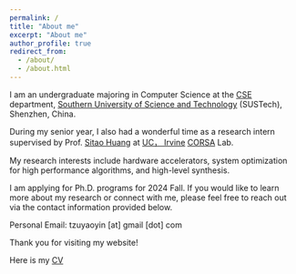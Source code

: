 ```yaml
---
permalink: /
title: "About me"
excerpt: "About me"
author_profile: true
redirect_from: 
  - /about/
  - /about.html
---
```


I am an undergraduate majoring in Computer Science at the [CSE](https://cse.sustech.edu.cn/en/) department, [Southern University of Science and Technology](https://www.sustech.edu.cn/en/) (SUSTech), Shenzhen, China.

During my senior year, I also had a wonderful time as a research intern supervised by Prof. [Sitao Huang](https://sitaohuang.com/) at [UC， Irvine](https://uci.edu/) [CORSA](https://corsa.eng.uci.edu/) Lab.

My research interests include hardware accelerators, system optimization for high performance algorithms, and high-level synthesis.

I am applying for Ph.D. programs for 2024 Fall. If you would like to learn more about my research or connect with me, please feel free to reach out via the contact information provided below.

Personal Email: tzuyaoyin [at] gmail [dot] com

Thank you for visiting my website!

Here is my [CV](https://joeyzi1.github.io/files/cv.pdf)